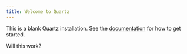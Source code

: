 ```yaml
---
title: Welcome to Quartz
---
```


This is a blank Quartz installation.
See the [documentation](https://quartz.jzhao.xyz) for how to get started.

Will this work?

